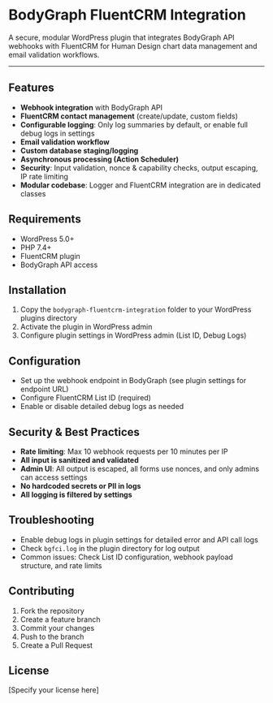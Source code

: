 # BodyGraph FluentCRM Integration

A secure, modular WordPress plugin that integrates BodyGraph API webhooks with FluentCRM for Human Design chart data management and email validation workflows.

---

## Features
- **Webhook integration** with BodyGraph API
- **FluentCRM contact management** (create/update, custom fields)
- **Configurable logging**: Only log summaries by default, or enable full debug logs in settings
- **Email validation workflow**
- **Custom database staging/logging**
- **Asynchronous processing (Action Scheduler)**
- **Security**: Input validation, nonce & capability checks, output escaping, IP rate limiting
- **Modular codebase**: Logger and FluentCRM integration are in dedicated classes

## Requirements
- WordPress 5.0+
- PHP 7.4+
- FluentCRM plugin
- BodyGraph API access

## Installation
1. Copy the `bodygraph-fluentcrm-integration` folder to your WordPress plugins directory
2. Activate the plugin in WordPress admin
3. Configure plugin settings in WordPress admin (List ID, Debug Logs)

## Configuration
- Set up the webhook endpoint in BodyGraph (see plugin settings for endpoint URL)
- Configure FluentCRM List ID (required)
- Enable or disable detailed debug logs as needed

## Security & Best Practices
- **Rate limiting**: Max 10 webhook requests per 10 minutes per IP
- **All input is sanitized and validated**
- **Admin UI**: All output is escaped, all forms use nonces, and only admins can access settings
- **No hardcoded secrets or PII in logs**
- **All logging is filtered by settings**

## Troubleshooting
- Enable debug logs in plugin settings for detailed error and API call logs
- Check `bgfci.log` in the plugin directory for log output
- Common issues: Check List ID configuration, webhook payload structure, and rate limits

## Contributing
1. Fork the repository
2. Create a feature branch
3. Commit your changes
4. Push to the branch
5. Create a Pull Request

## License
[Specify your license here]
